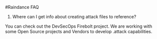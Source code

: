 #Raindance FAQ

1. Where can I get info about creating attack files to reference?

You can check out the DevSecOps Firebolt project.  We are working with some Open Source projects and Vendors to develop .attack capabilities.

